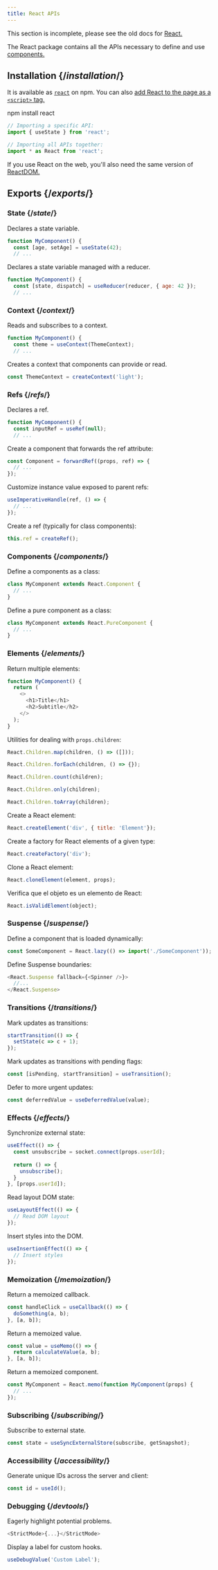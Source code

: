 ```yaml
---
title: React APIs
---
```


<Wip>

This section is incomplete, please see the old docs for [React.](https://reactjs.org/docs/react-api.html)

</Wip>

<Intro>

The React package contains all the APIs necessary to define and use [components.](/learn/your-first-component)

</Intro>

## Installation {/*installation*/}

It is available as [`react`](https://www.npmjs.com/package/react) on npm. You can also [add React to the page as a `<script>` tag.](/learn/add-react-to-a-website)

<PackageImport>

<TerminalBlock>

npm install react

</TerminalBlock>

```js
// Importing a specific API:
import { useState } from 'react';

// Importing all APIs together:
import * as React from 'react';
```

</PackageImport>

If you use React on the web, you'll also need the same version of [ReactDOM.](/apis/react-dom)

## Exports {/*exports*/}

### State {/*state*/}

<YouWillLearnCard title="useState" path="/apis/react/useState">

Declares a state variable.

```js
function MyComponent() {
  const [age, setAge] = useState(42);
  // ...
```

</YouWillLearnCard>

<YouWillLearnCard title="useReducer" path="/apis/react/useReducer">

Declares a state variable managed with a reducer.

```js
function MyComponent() {
  const [state, dispatch] = useReducer(reducer, { age: 42 });
  // ...
```

</YouWillLearnCard>

### Context {/*context*/}

<YouWillLearnCard title="useContext" path="/apis/react/useContext">

Reads and subscribes to a context.

```js
function MyComponent() {
  const theme = useContext(ThemeContext);
  // ...
```

</YouWillLearnCard>

<YouWillLearnCard title="createContext" path="/apis/react/createContext">

Creates a context that components can provide or read.

```js
const ThemeContext = createContext('light');
```

</YouWillLearnCard>

### Refs {/*refs*/}


<YouWillLearnCard title="useRef" path="/apis/react/useRef">

Declares a ref.

```js
function MyComponent() {
  const inputRef = useRef(null);
  // ...
```

</YouWillLearnCard>

<YouWillLearnCard title="forwardRef" path="/apis/react/forwardRef">

Create a component that forwards the ref attribute:

```js
const Component = forwardRef((props, ref) => {
  // ...
});
```

</YouWillLearnCard>

<YouWillLearnCard title="useImperativeHandle" path="/apis/react/useImperativeHandle">

Customize instance value exposed to parent refs:

```js
useImperativeHandle(ref, () => {
  // ...        
});
```

</YouWillLearnCard>

<YouWillLearnCard title="createRef" path="/apis/react/createRef">

Create a ref (typically for class components):

```js
this.ref = createRef();
```

</YouWillLearnCard>

### Components {/*components*/}

<YouWillLearnCard title="React.Component" path="/apis/react/Component">

Define a components as a class:

```js
class MyComponent extends React.Component {
  // ...
}
```

</YouWillLearnCard>

<YouWillLearnCard title="React.PureComponent" path="/apis/react/PureComponent">

Define a pure component as a class:

```js
class MyComponent extends React.PureComponent {
  // ...
}
```

</YouWillLearnCard>

### Elements {/*elements*/}

<YouWillLearnCard title="Fragment" path="/apis/react/Fragment">

Return multiple elements:

```js
function MyComponent() {
  return (
    <>
      <h1>Title</h1>
      <h2>Subtitle</h2>
    </>
  );
}
```

</YouWillLearnCard>

<YouWillLearnCard title="Children" path="/apis/react/Children">

Utilities for dealing with `props.children`:

```js
React.Children.map(children, () => ([]));

React.Children.forEach(children, () => {});

React.Children.count(children);

React.Children.only(children);

React.Children.toArray(children);
```

</YouWillLearnCard>

<YouWillLearnCard title="createElement" path="/apis/react/createElement">

Create a React element:

```js
React.createElement('div', { title: 'Element'});
```

</YouWillLearnCard>

<YouWillLearnCard title="createFactory" path="/apis/react/createFactory">

Create a factory for React elements of a given type:

```js
React.createFactory('div');
```

</YouWillLearnCard>

<YouWillLearnCard title="cloneElement" path="/apis/react/cloneElement">

Clone a React element:

```js
React.cloneElement(element, props);
```

</YouWillLearnCard>

<YouWillLearnCard title="isValidElement" path="/apis/react/isValidElement">

Verifica que el objeto es un elemento de React:

```js
React.isValidElement(object);
```

</YouWillLearnCard>

### Suspense {/*suspense*/}

<YouWillLearnCard title="React.lazy" path="/apis/react/lazy">

Define a component that is loaded dynamically:

```js
const SomeComponent = React.lazy(() => import('./SomeComponent'));
```

</YouWillLearnCard>

<YouWillLearnCard title="Suspense" path="/apis/react/Suspense">

Define Suspense boundaries:

```js
<React.Suspense fallback={<Spinner />}>
  //...
</React.Suspense>
```

</YouWillLearnCard>

### Transitions {/*transitions*/}

<YouWillLearnCard title="startTransition" path="/apis/react/startTransition">

Mark updates as transitions:

```js
startTransition(() => {
  setState(c => c + 1);
});
```

</YouWillLearnCard>

<YouWillLearnCard title="useTransition" path="/apis/react/startTransition">

Mark updates as transitions with pending flags:

```js
const [isPending, startTransition] = useTransition();
```

</YouWillLearnCard>

<YouWillLearnCard title="useDeferredValue" path="/apis/react/useDeferredValue">

Defer to more urgent updates:

```js
const deferredValue = useDeferredValue(value);
```

</YouWillLearnCard>

### Effects {/*effects*/}

<YouWillLearnCard title="useEffect" path="/apis/react/useEffect">

Synchronize external state:

```js
useEffect(() => {
  const unsubscribe = socket.connect(props.userId);
    
  return () => {
    unsubscribe();
  }
}, [props.userId]);
```

</YouWillLearnCard>

<YouWillLearnCard title="useLayoutEffect" path="/apis/react/useLayoutEffect">

Read layout DOM state:

```js
useLayoutEffect(() => {
  // Read DOM layout
});
```

</YouWillLearnCard>

<YouWillLearnCard title="useInsertionEffect" path="/apis/react/useInsertionEffect">

Insert styles into the DOM.

```js
useInsertionEffect(() => {
  // Insert styles
});
```

</YouWillLearnCard>

### Memoization {/*memoization*/}

<YouWillLearnCard title="useCallback" path="/apis/react/useCallback">

Return a memoized callback.

```js
const handleClick = useCallback(() => {
  doSomething(a, b);
}, [a, b]);
```

</YouWillLearnCard>

<YouWillLearnCard title="useMemo" path="/apis/react/useMemo">

Return a memoized value.

```js
const value = useMemo(() => {
  return calculateValue(a, b);
}, [a, b]);
```

</YouWillLearnCard>

<YouWillLearnCard title="memo" path="/apis/react/memo">

Return a memoized component.

```js
const MyComponent = React.memo(function MyComponent(props) {
  // ...
});
```

</YouWillLearnCard>

### Subscribing {/*subscribing*/}

<YouWillLearnCard title="useSyncExternalStore" path="/apis/react/useSyncExternalStore">

Subscribe to external state.

```js
const state = useSyncExternalStore(subscribe, getSnapshot);
```

</YouWillLearnCard>

### Accessibility {/*accessibility*/}

<YouWillLearnCard title="useId" path="/apis/react/useId">

Generate unique IDs across the server and client:

```js
const id = useId();
```

</YouWillLearnCard>

### Debugging {/*devtools*/}

<YouWillLearnCard title="StrictMode" path="/apis/react/StrictMode">

Eagerly highlight potential problems.

```js
<StrictMode>{...}</StrictMode>
```

</YouWillLearnCard>

<YouWillLearnCard title="useDebugValue" path="/apis/react/useDebugValue">

Display a label for custom hooks.

```js
useDebugValue('Custom Label');
```

</YouWillLearnCard>

